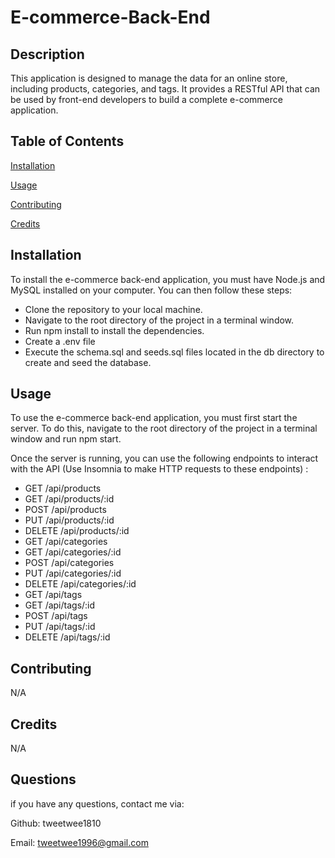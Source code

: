# E-commerce-Back-End

## Description 

 This application is designed to manage the data for an online store, including products, categories, and tags. It provides a RESTful API that can be used by front-end developers to build a complete e-commerce application.

## Table of Contents


[Installation](#installation)

[Usage](#usage)

[Contributing](#Contributing)


[Credits](#credits)

## Installation 

To install the e-commerce back-end application, you must have Node.js and MySQL installed on your computer. You can then follow these steps:

* Clone the repository to your local machine.
* Navigate to the root directory of the project in a terminal window.
* Run npm install to install the dependencies.
* Create a .env file 
* Execute the schema.sql and seeds.sql files located in the db directory to create and seed the database.

## Usage

To use the e-commerce back-end application, you must first start the server. To do this, navigate to the root directory of the project in a terminal window and run npm start.

Once the server is running, you can use the following endpoints to interact with the API (Use Insomnia to make HTTP requests to these endpoints) :

* GET /api/products
* GET /api/products/:id
* POST /api/products
* PUT /api/products/:id
* DELETE /api/products/:id
* GET /api/categories
* GET /api/categories/:id
* POST /api/categories
* PUT /api/categories/:id
* DELETE /api/categories/:id
* GET /api/tags
* GET /api/tags/:id
* POST /api/tags
* PUT /api/tags/:id
* DELETE /api/tags/:id


## Contributing
N/A

## Credits
N/A

## Questions

if you have any questions, contact me via:

Github: tweetwee1810

Email: tweetwee1996@gmail.com
